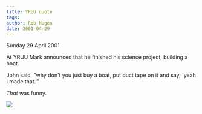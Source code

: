 ```yaml
---
title: YRUU quote
tags: 
author: Rob Nugen
date: 2001-04-29
---
```


<p class=date>Sunday 29 April 2001</p>

<p>At YRUU Mark announced that he finished his science
project, building a boat.</p>

<p>John said, "why don't you just buy a boat, put duct
tape on it and say, 'yeah I made that.'"</p>

<p><em>That</em> was funny.</p>

<p><img src="/images/rob/wL-ROB.gif"/></p>
